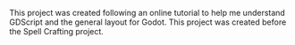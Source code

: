 This project was created following an online tutorial to help me understand GDScript and the general layout for Godot. This project was created before the Spell Crafting project.
